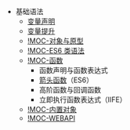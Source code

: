 + 基础语法
	+ [变量声明](00-前端/00-核心/JavaScript/核心概念/基础语法/变量声明.md)
	+ [变量提升](00-前端/00-核心/JavaScript/核心概念/基础语法/变量提升.md)
	+ [!MOC-对象与原型](00-前端/00-核心/JavaScript/核心概念/基础语法/对象与原型/!MOC-对象与原型.md)
	+ [!MOC-ES6 类语法](00-前端/00-核心/JavaScript/核心概念/基础语法/ES6%20类语法/!MOC-ES6%20类语法.md)
	+ [!MOC-函数](00-前端/00-核心/JavaScript/核心概念/基础语法/函数/!MOC-函数.md)
	    - 函数声明与函数表达式
	    - [箭头函数](00-前端/00-核心/JavaScript/核心概念/基础语法/函数/箭头函数.md)（ES6）
	    - 高阶函数与回调函数
	    - 立即执行函数表达式（IIFE）
	+ [!MOC-内置对象](00-前端/00-核心/JavaScript/核心概念/基础语法/内置对象/!MOC-内置对象.md)
	+ [!MOC-WEBAPI](00-前端/00-核心/JavaScript/核心概念/基础语法/WEB%20API/!MOC-WEBAPI.md)




